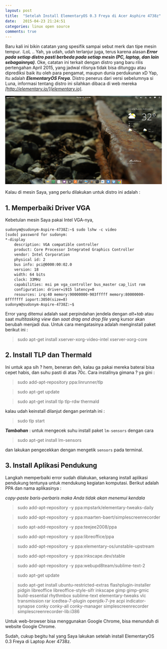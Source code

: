 ```yaml
---
layout: post
title:  "Setelah Install ElementaryOS 0.3 Freya di Acer Asphire 4738z"
date:   2015-04-23 21:24:51
categories: linux open source
comments: true
---
```

Baru kali ini bikin catatan yang spesifik sampai sebut merk dan tipe mesin tempur. :LoL .. Yah, ya udah, udah terlanjur juga, terus karena alasan **_Error pada setiap distro pasti berbeda pada setiap mesin (PC, laptop, dan lain sebagainnya)_**. Oke, catatan ini terkait dengan distro yang baru rilis pertengahan April 2015, yang jadwal rilisnya tidak bisa ditunggu atau diprediksi baik itu oleh para pengamat, maupun dunia perdukunan xD Yap, itu adalah **_ElementaryOS Freya_**. Distro penerus dari versi sebelumnya si Luna, informasi tentang distro ini silahkan dibaca di web mereka _[http://elementary.io/](elementary.io)_.

![tampilan ElementaryOS Freya di mesin Saya](/images/5.png)

Kalau di mesin Saya, yang perlu dilakukan untuk distro ini adalah :

## 1. **Memperbaiki Driver VGA**

Kebetulan mesin Saya pakai Intel VGA-nya, 


	sudonym@sudonym-Aspire-4738Z:~$ sudo lshw -c video
	[sudo] password for sudonym: 
  	*-display               
   	    description: VGA compatible controller
   	    product: Core Processor Integrated Graphics Controller
   	    vendor: Intel Corporation
   	    physical id: 2
   	    bus info: pci@0000:00:02.0
   	    version: 18
   	    width: 64 bits
   	    clock: 33MHz
   	    capabilities: msi pm vga_controller bus_master cap_list rom
   	    configuration: driver=i915 latency=0
   	    resources: irq:40 memory:90000000-903fffff memory:80000000-8fffffff ioport:3050(size=8)
	sudonym@sudonym-Aspire-4738Z:~$


Error yang ditemui adalah saat perpindahan jendela dengan _alt+tab_ atau saat _multitasking view_ dan _saat drag and drop file_ yang kursor akan berubah menjadi dua. Untuk cara mengatasinya adalah menginstall paket berikut ini :

> sudo apt-get install xserver-xorg-video-intel xserver-xorg-core

## 2. **Install TLP dan Thermald**

Ini untuk apa sih ? hem, beneran deh, kalau ga pakai mereka baterai bisa cepet habis, dan suhu pasti di atas 70c. Cara installnya gimana ? ya gini :

> sudo add-apt-repository ppa:linrunner/tlp

> sudo apt-get update

> sudo apt-get install tlp tlp-rdw thermald

kalau udah keinstall dilanjut dengan perintah ini :

> sudo tlp start

_**Tambahan**_ : untuk mengecek suhu install paket ``lm-sensors`` dengan cara 

> sudo apt-get install lm-sensors

dan lakukan pengecekkan dengan mengetik ``sensors`` pada terminal.

## 3. **Install Aplikasi Pendukung**

Langkah memperbaiki error sudah dilakukan, sekarang install aplikasi pendukung tentunya untuk mendukung kegiatan komputasi. Berikut adalah PPA dan nama aplikasinya : 

_copy-paste baris-perbaris maka Anda tidak akan menemui kendala_

> sudo add-apt-repository -y ppa:mpstark/elementary-tweaks-daily

> sudo add-apt-repository -y ppa:maarten-baert/simplescreenrecorder

> sudo apt-add-repository -y ppa:teejee2008/ppa

> sudo add-apt-repository -y ppa:libreoffice/ppa

> sudo add-apt-repository -y ppa:elementary-os/unstable-upstream

> sudo add-apt-repository -y ppa:inkscape.dev/stable

> sudo add-apt-repository -y ppa:webupd8team/sublime-text-2

> sudo apt-get update

> sudo apt-get install ubuntu-restricted-extras flashplugin-installer pidgin libreoffice libreoffice-style-sifr inkscape gimp gimp-gmic build-essential rhythmbox sublime-text elementary-tweaks vlc transmission rar icedtea-7-plugin openjdk-7-jre acpi indicator-synapse conky conky-all conky-manager simplescreenrecorder simplescreenrecorder-lib:i386

Untuk web-browser bisa menggunakan Google Chrome, bisa menunduh di website Google Chrome.

Sudah, cukup begitu hal yang Saya lakukan setelah install ElementaryOS 0.3 Freya di Laptop Acer 4738z.